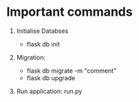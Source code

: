 # Important commands

1. Initialise Databses
    - flask db init
2. Migration:

    - flask db migrate -m "comment"
    - flask db upgrade

3. Run application: run.py 
   
